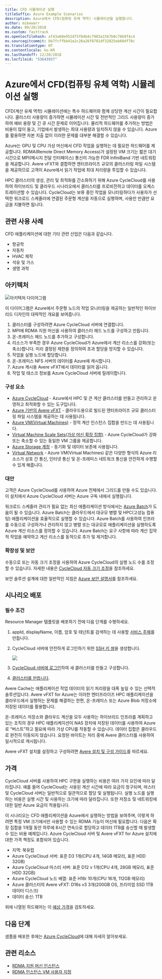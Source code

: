 ```yaml
---
title: CFD 시뮬레이션 실행
titleSuffix: Azure Example Scenarios
description: Azure에서 CFD(컴퓨팅 유체 역학) 시뮬레이션을 실행합니다.
author: mikewarr
ms.date: 09/20/2018
ms.custom: fasttrack
ms.openlocfilehash: af43a60e952d75f84b4c7903a1567b0c76b9f4c4
ms.sourcegitcommit: bb7fcffbb41e2c26a26f8781df32825eb60df70c
ms.translationtype: HT
ms.contentlocale: ko-KR
ms.lasthandoff: 12/20/2018
ms.locfileid: "53643937"
---
```

# <a name="running-computational-fluid-dynamics-cfd-simulations-on-azure"></a>Azure에서 CFD(컴퓨팅 유체 역학) 시뮬레이션 실행

CFD(계산 유체 역학) 시뮬레이션에는 특수 하드웨어와 함께 상당한 계산 시간이 필요합니다. 클러스터 사용량이 증가하면 시뮬레이션 시간 및 전반적인 그리드 사용량이 증가하여 예비 용량 및 긴 큐 시간 문제로 이어집니다. 물리적 하드웨어를 추가하는 방법은 비용이 많이 들고, 기업에서 발생하는 최대 사용량과 일치하지 않을 수 있습니다. Azure를 활용하면 자본 지출 없이 이러한 문제를 대부분 해결할 수 있습니다.

Azure는 GPU 및 CPU 가상 머신에서 CFD 작업을 실행하는 데 필요한 하드웨어를 제공합니다. RDMA(Remote Direct Memory Access)가 설정된 VM 크기는 짧은 대기 시간으로 MPI(메시지 전달 인터페이스) 통신이 가능한 FDR InfiniBand 기반 네트워킹을 제공합니다. Avere vFXT와 결합하면 엔터프라이즈 규모의 클러스터링 파일 시스템을 제공하므로 고객이 Azure에서 읽기 작업에 최대 처리량을 투입할 수 있습니다.

HPC 클러스터의 생성, 관리 및 최적화를 간소화하기 위해 Azure CycleCloud를 사용하여 하이브리드 및 클라우드 시나리오에서 클러스터를 프로비전하고 데이터를 오케스트레이션할 수 있습니다. CycleCloud는 보류 중인 작업을 모니터링하다가 사용자가 선택한 워크로드 스케줄러에 연결된 주문형 계산을 자동으로 실행하며, 사용만 만큼만 요금을 지불하면 됩니다.

## <a name="relevant-use-cases"></a>관련 사용 사례

CFD 애플리케이션에 대한 기타 관련 산업은 다음과 같습니다.

- 항공학
- 자동차
- HVAC 제작
- 석유 및 가스
- 생명 과학

## <a name="architecture"></a>아키텍처

![아키텍처 다이어그램][architecture]

이 다이어그램은 Azure에서 주문형 노드의 작업 모니터링을 제공하는 일반적인 하이브리드 디자인의 대략적인 개요를 보여줍니다.

1. 클러스터를 구성하려면 Azure CycleCloud 서버에 연결합니다.
2. MPI에 RDMA 지원 머신을 사용하여 클러스터 헤드 노드를 구성하고 만듭니다.
3. 온-프레미스 헤드 노드를 추가하고 구성합니다.
4. 리소스가 부족한 경우 Azure CycleCloud가 Azure에서 계산 리소스를 강화(또는 축소)합니다. 미리 결정된 제한을 정의하여 초과 할당을 방지할 수 있습니다.
5. 작업을 실행 노드에 할당합니다.
6. 온-프레미스 NFS 서버의 데이터를 Azure에 캐시합니다.
7. Azure 캐시용 Avere vFXT에서 데이터를 읽어 옵니다.
8. 작업 및 태스크 정보를 Azure CycleCloud 서버에 릴레이합니다.

### <a name="components"></a>구성 요소

- [Azure CycleCloud][cyclecloud] - Azure에서 HPC 및 큰 계산 클러스터를 만들고 관리하고 운영하고 최적화할 수 있는 도구입니다.
- [Azure 기반의 Avere vFXT][avere] - 클라우드용으로 빌드된 엔터프라이즈 규모 클러스터링 파일 시스템을 제공하는 데 사용됩니다.
- [Azure VM(Virtual Machines)][vms] - 정적 계산 인스턴스 집합을 만드는 데 사용됩니다.
- [Virtual Machine Scale Sets(가상 머신 확장 집합)][vmss] - Azure CycleCloud가 강화 또는 축소할 수 있는 동일한 VM 그룹을 제공합니다.
- [Azure Storage 계정](/azure/storage/common/storage-introduction) - 동기화 및 데이터 보존에 사용됩니다.
- [Virtual Network](/azure/virtual-network/virtual-networks-overview) - Azure VM(Virtual Machines) 같은 다양한 형식의 Azure 리소스가 상호 간 통신, 인터넷 통신 및 온-프레미스 네트워크 통신을 안전하게 수행할 수 있게 해줍니다.

### <a name="alternatives"></a>대안

고객은 Azure CycleCloud를 사용하여 Azure 전체에서 그리드를 만들 수도 있습니다. 이 설치에서 Azure CycleCloud 서버는 Azure 구독 내에서 실행됩니다.

워크로드 스케줄러 관리가 필요 없는 최신 애플리케이션 방식에서는 [Azure Batch][batch]가 도움이 될 수 있습니다. Azure Batch는 클라우드에서 대규모 병렬 및 HPC(고성능 컴퓨팅) 애플리케이션을 효율적으로 실행할 수 있습니다. Azure Batch를 사용하여 인프라를 수동으로 구성하거나 관리하지 않고 병렬 또는 대규모로 애플리케이션을 실행하도록 Azure 계산 리소스를 정의할 수 있습니다. Azure Batch는 요구 사항에 따라 계산 집약적 작업을 예약하고 계산 리소스를 동적으로 추가 및 제거합니다.

### <a name="scalability-and-security"></a>확장성 및 보안

수동으로 또는 자동 크기 조정을 사용하여 Azure CycleCloud의 실행 노드 수를 조정할 수 있습니다. 자세한 내용은 [CycleCloud 자동 크기 조정][cycle-scale]을 참조하세요.

보안 솔루션 설계에 대한 일반적인 지침은 [Azure 보안 설명서][security]를 참조하세요.

## <a name="deploy-the-scenario"></a>시나리오 배포

### <a name="prerequisites"></a>필수 조건

Resource Manager 템플릿을 배포하기 전에 다음 단계를 수행하세요.

1. appId, displayName, 이름, 암호 및 테넌트를 검색하는 데 사용할 [서비스 주체][cycle-svcprin]를 만듭니다.
2. CycleCloud 서버에 안전하게 로그인하기 위한 [SSH 키 쌍][cycle-ssh]을 생성합니다.

    <!-- markdownlint-disable MD033 -->

    <a href="https://portal.azure.com/#create/Microsoft.Template/uri/https%3A%2F%2Fraw.githubusercontent.com%2FCycleCloudCommunity%2Fcyclecloud_arm%2Fmaster%2Fazuredeploy.json" target="_blank">
        <img src="https://azuredeploy.net/deploybutton.png"/>
    </a>

    <!-- markdownlint-enable MD033 -->

3. [CycleCloud 서버에 로그인][cycle-login]하여 새 클러스터를 만들고 구성합니다.
4. [클러스터를 만듭니다][cycle-create].

Avere Cache는 애플리케이션 작업 데이터의 읽기 처리량을 대폭 높일 수 있는 선택적 솔루션입니다. Avere vFXT for Azure는 이러한 엔터프라이즈 HPC 애플리케이션을 클라우드에서 실행하는 문제를 해결하는 한편, 온-프레미스 또는 Azure Blob 저장소에 저장된 데이터를 활용합니다.

온-프레미스 저장소와 클라우드 계산을 모두 사용하는 하이브리드 인프라를 계획하고 있는 조직의 경우 HPC 애플리케이션이 NAS 장치에 저장된 데이터를 사용하여 Azure로 “버스트”하고 필요에 따라 가상 CPU를 작동할 수 있습니다. 데이터 집합은 클라우드로 완전히 이동되지 않습니다. 요청된 바이트는 처리 중에 Avere 클러스터를 사용하여 일시적으로 캐시됩니다.

Avere vFXT 설치를 설정하고 구성하려면 [Avere 설치 및 구성 가이드][avere]를 따르세요.

## <a name="pricing"></a>가격

CycleCloud 서버를 사용하여 HPC 구현을 실행하는 비용은 여러 가지 요인에 따라 달라집니다. 예를 들어 CycleCloud는 사용된 계산 시간에 따라 요금이 청구되며, 마스터 및 CycleCloud 서버는 일반적으로 일관적으로 할당 및 실행됩니다. 실행 노드를 실행하는 비용은 실행 시간 및 사용하는 크기에 따라 달라집니다. 또한 저장소 및 네트워킹에 대한 일반 Azure 요금이 적용됩니다.

이 시나리오는 CFD 애플리케이션을 Azure에서 실행하는 방법을 보여주며, 이렇게 하려면 특정 VM 크기에서만 사용할 수 있는 RDMA 기능이 머신에 필요합니다. 다음은 확장 집합을 1개월 동안 하루에 8시간 연속으로 할당하고 데이터 1TB를 송신할 때 발생할 수 있는 비용 예제입니다. Azure CycleCloud 서버 및 Avere vFXT for Azure 설치에 대한 가격 책정도 포함되어 있습니다.

- 지역: 북유럽
- Azure CycleCloud 서버: 표준 D3 1개(CPU 4개, 14GB 메모리, 표준 HDD 32GB)
- Azure CycleCloud 마스터 서버: 표준 D12 v 1개(CPU 4개, 28GB 메모리, 표준 HDD 32GB)
- Azure CycleCloud 노드 배열: 표준 H16r 10개(CPU 16개, 112GB 메모리)
- Azure 클러스터의 Avere vFXT: D16s v3 3개(200GB OS, 프리미엄 SSD 1TB 데이터 디스크)
- 데이터 송신: 1TB

위에 나열된 하드웨어는 이 [예상 가격][pricing]을 검토하세요.

## <a name="next-steps"></a>다음 단계

샘플을 배포한 후에는 [Azure CycleCloud][cyclecloud]에 대해 자세히 알아보세요.

## <a name="related-resources"></a>관련 리소스

- [RDMA 지원 머신 인스턴스][rdma]
- [RDMA 인스턴스 VM 사용자 지정][rdma-custom]

<!-- links -->
[architecture]: ./media/architecture-hpc-cfd.png
[calculator]: https://azure.com/e/
[availability]: /azure/architecture/checklist/availability
[resource-groups]: /azure/azure-resource-manager/resource-group-overview
[resiliency]: /azure/architecture/resiliency/
[security]: /azure/security/
[scalability]: /azure/architecture/checklist/scalability
[vmss]: /azure/virtual-machine-scale-sets/overview
[cyclecloud]: /azure/cyclecloud/
[rdma]: /azure/virtual-machines/windows/sizes-hpc#rdma-capable-instances
[gpu]: /azure/virtual-machines/windows/sizes-gpu
[hpcsizes]: /azure/virtual-machines/windows/sizes-hpc
[vms]: /azure/virtual-machines/
[low-pri]: /azure/virtual-machine-scale-sets/virtual-machine-scale-sets-use-low-priority
[batch]: /azure/batch/
[avere]: https://github.com/Azure/Avere/blob/master/README.md
[cycle-prereq]: /azure/cyclecloud/quickstart-install-cyclecloud#prerequisites
[cycle-svcprin]: /azure/cyclecloud/quickstart-install-cyclecloud#service-principal
[cycle-ssh]: /azure/cyclecloud/quickstart-install-cyclecloud#ssh-keypair
[cycle-login]: /azure/cyclecloud/quickstart-install-cyclecloud#log-into-the-cyclecloud-application-server
[cycle-create]: /azure/cyclecloud/quickstart-create-and-run-cluster
[rdma]: /azure/virtual-machines/windows/sizes-hpc#rdma-capable-instances
[rdma-custom]: /azure/virtual-machines/linux/classic/rdma-cluster#customize-the-vm
[pricing]: https://azure.com/e/53030a04a2ab47a289156e2377a4247a
[cycle-scale]: /azure/cyclecloud/autoscale
